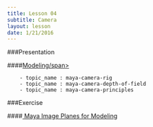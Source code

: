 ```yaml
---
title: Lesson 04
subtitle: Camera
layout: lesson
date: 1/21/2016
---
```


###Presentation

####<a href="/3d-digital-art-and-design--oer/presentations/modeling.html"><span class="exercise-title">Modeling/span></a>

        - topic_name : maya-camera-rig
        - topic_name : maya-camera-depth-of-field
        - topic_name : maya-camera-principles

###Exercise

####<a href="/3d-digital-art-and-design--oer/exercises/maya-image-planes-for-modeling/maya-image-planes-for-modeling.html"><span class="exercise-title"> Maya Image Planes for Modeling</span></a>